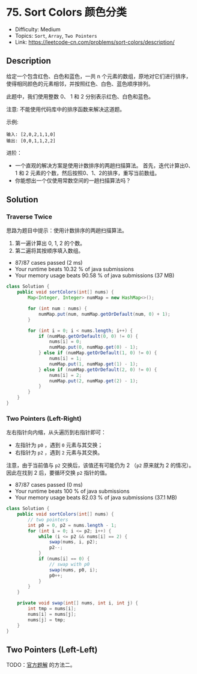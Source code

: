 # 75. Sort Colors 颜色分类

- Difficulty: Medium
- Topics: `Sort`, `Array`, `Two Pointers`
- Link: https://leetcode-cn.com/problems/sort-colors/description/

## Description

给定一个包含红色、白色和蓝色，一共 n 个元素的数组，原地对它们进行排序，使得相同颜色的元素相邻，并按照红色、白色、蓝色顺序排列。

此题中，我们使用整数 0、 1 和 2 分别表示红色、白色和蓝色。

注意:
不能使用代码库中的排序函数来解决这道题。

示例:
```
输入: [2,0,2,1,1,0]
输出: [0,0,1,1,2,2]
```
进阶：

- 一个直观的解决方案是使用计数排序的两趟扫描算法。
  首先，迭代计算出0、1 和 2 元素的个数，然后按照0、1、2的排序，重写当前数组。
- 你能想出一个仅使用常数空间的一趟扫描算法吗？

## Solution

### Traverse Twice

思路为题目中提示：使用计数排序的两趟扫描算法。
1. 第一遍计算出 0, 1, 2 的个数。
2. 第二遍将其按顺序填入数组。

- 87/87 cases passed (2 ms)
- Your runtime beats 10.32 % of java submissions
- Your memory usage beats 90.58 % of java submissions (37 MB)

```java
class Solution {
    public void sortColors(int[] nums) {
        Map<Integer, Integer> numMap = new HashMap<>();

        for (int num : nums) {
            numMap.put(num, numMap.getOrDefault(num, 0) + 1);
        }

        for (int i = 0; i < nums.length; i++) {
            if (numMap.getOrDefault(0, 0) != 0) {
                nums[i] = 0;
                numMap.put(0, numMap.get(0) - 1);
            } else if (numMap.getOrDefault(1, 0) != 0) {
                nums[i] = 1;
                numMap.put(1, numMap.get(1) - 1);
            } else if (numMap.getOrDefault(2, 0) != 0) {
                nums[i] = 2;
                numMap.put(2, numMap.get(2) - 1);
            }
        }
    }
}
```

### Two Pointers (Left-Right)

左右指针向内缩，从头遍历到右指针即可：
- 左指针为 `p0` ，遇到 `0` 元素与其交换；
- 右指针为 `p2` ，遇到 `2` 元素与其交换。

注意，由于当前值与 `p2` 交换后，该值还有可能仍为 2 （`p2` 原来就为 2 的情况）。因此在找到 2 后，要循环交换 `p2` 指针的值。

- 87/87 cases passed (0 ms)
- Your runtime beats 100 % of java submissions
- Your memory usage beats 82.03 % of java submissions (37.1 MB)

```java
class Solution {
    public void sortColors(int[] nums) {
        // two pointers
        int p0 = 0, p2 = nums.length - 1;
        for (int i = 0; i <= p2; i++) {
            while (i <= p2 && nums[i] == 2) {
                swap(nums, i, p2);
                p2--;
            }
            if (nums[i] == 0) {
                // swap with p0
                swap(nums, p0, i);
                p0++;
            }
        }
    }

    private void swap(int[] nums, int i, int j) {
        int tmp = nums[i];
        nums[i] = nums[j];
        nums[j] = tmp;
    }
}
```

## Two Pointers (Left-Left)

TODO：[官方题解](https://leetcode-cn.com/problems/sort-colors/solution/yan-se-fen-lei-by-leetcode-solution/) 的方法二。
